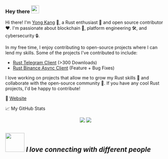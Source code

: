 ### Hey there <img src="https://media.giphy.com/media/hvRJCLFzcasrR4ia7z/giphy.gif" width="25px">



Hi there! I'm [Yong Kang](https://www.linkedin.com/in/chiayong-eth/) 👋, a Rust enthusiast 🦀 and open source contributor ❤️. 
I'm passionate about blockchain 💱, platform engineering 🛠️, and cybersecurity 🔒.

In my free time, I enjoy contributing to open-source projects where I can lend my skills. Some of the projects I've contributed to include:
- [Rust Telegram Client](https://crates.io/crates/rustygram) (>300 Downloads)
- [Rust Binance Async Client](https://github.com/Igosuki/binance-rs-async) (Feature + Bug Fixes)

I love working on projects that allow me to grow my Rust skills 🚀 and collaborate with the open-source community 🤝. If you have any cool Rust projects, I'd be happy to contribute! 

💬 [Website](https://yong-kang.super.site/)


📈 My GitHub Stats


<p align="center">
  
  <img src="https://github-readme-stats.vercel.app/api?username=ExtremelySunnyYK&hide_title=true&show_icons=true&theme=dracula&line_height=24&card_width=120">
  <img src="https://github-readme-stats.vercel.app/api/top-langs/?username=ExtremelySunnyYK&count_private=true&theme=dracula&line_height=32&layout=compact&hide=SCSS,html,javascript,css,java,shell&card_width=250">

</p>



<img src="https://media.giphy.com/media/LnQjpWaON8nhr21vNW/giphy.gif" width="60"/> <em><b>I love connecting with different people</b></em>
---
